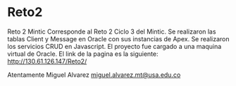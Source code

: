 # Reto2
Reto 2 Mintic
Corresponde al Reto 2 Ciclo 3 del Mintic.
Se realizaron las tablas Client y Message en Oracle con sus instancias de Apex.
Se realizaron los servicios CRUD en Javascript.
El proyecto fue cargado a una maquina virtual de Oracle.
El link de la pagina es la siguiente: http://130.61.126.147/Reto2/

Atentamente Miguel Alvarez
miguel.alvarez.mt@usa.edu.co
